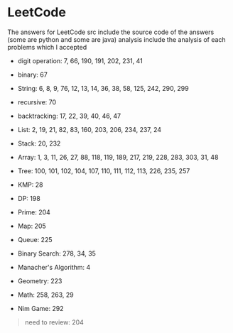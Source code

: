 # LeetCode
The answers for LeetCode
src include the source code of the answers (some are python and some are java)
analysis include the analysis of each problems which I accepted

 - digit operation: 7, 66, 190, 191, 202, 231, 41
 - binary: 67
 - String: 6, 8, 9, 76, 12, 13, 14, 36, 38, 58, 125, 242, 290, 299
 - recursive: 70
 - backtracking: 17, 22, 39, 40, 46, 47
 
 - List: 2, 19, 21, 82, 83, 160, 203, 206, 234, 237, 24 
 - Stack: 20, 232
 - Array: 1, 3, 11, 26, 27, 88, 118, 119, 189, 217, 219, 228, 283, 303, 31, 48
 - Tree: 100, 101, 102, 104, 107, 110, 111, 112, 113, 226, 235, 257
 
 
 - KMP: 28
 - DP: 198
 - Prime: 204
 - Map: 205
 - Queue: 225
 - Binary Search: 278, 34, 35
 - Manacher's Algorithm: 4
 
 - Geometry: 223
 - Math: 258, 263, 29
 - Nim Game: 292
 
 
 > need to review: 204
